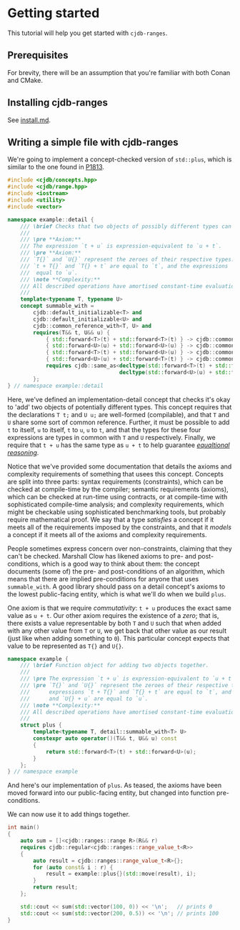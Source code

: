 # Getting started

This tutorial will help you get started with `cjdb-ranges`.

## Prerequisites

For brevity, there will be an assumption that you're familiar with both Conan and CMake.

## Installing cjdb-ranges

See [install.md][2].

## Writing a simple file with cjdb-ranges

We're going to implement a concept-checked version of `std::plus`, which is similar to the one found
in [P1813].

```cpp
#include <cjdb/concepts.hpp>
#include <cjdb/range.hpp>
#include <iostream>
#include <utility>
#include <vector>

namespace example::detail {
	/// \brief Checks that two objects of possibly different types can be added.
	///
	/// \pre **Axiom:**
	/// The expression `t + u` is expression-equivalent to `u + t`.
	/// \pre **Axiom:**
	/// `T{}` and `U{}` represent the zeroes of their respective types. That is the expressions
	/// `t + T{}` and `T{} + t` are equal to `t`, and the expressions `u + U{}` and `U{} + u` are
	///  equal to `u`.
	/// \note **Complexity:**
	/// All described operations have amortised constant-time evaluation.
	///
	template<typename T, typename U>
	concept summable_with =
		cjdb::default_initializable<T> and
		cjdb::default_initializable<U> and
		cjdb::common_reference_with<T, U> and
		requires(T&& t, U&& u) {
			{ std::forward<T>(t) + std::forward<T>(t) } -> cjdb::common_with<T>;
			{ std::forward<U>(u) + std::forward<U>(u) } -> cjdb::common_with<U>;
			{ std::forward<T>(t) + std::forward<U>(u) } -> cjdb::common_with<T>;
			{ std::forward<U>(u) + std::forward<T>(t) } -> cjdb::common_with<U>;
			requires cjdb::same_as<decltype(std::forward<T>(t) + std::forward<U>(u)),
			                       decltype(std::forward<U>(u) + std::forward<T>(t))>;
		};
} // namespace example::detail
```
Here, we've defined an implementation-detail concept that checks it's okay to 'add' two objects of
potentially different types. This concept requires that the declarations `T t;` and `U u;` are
well-formed (compilable), and that `T` and `U` share some sort of common reference. Further, it must
be possible to add `t` to itself, `u` to itself, `t` to `u`, `u` to `t`, and that the types for
these four expressions are types in common with `T` and `U` respectively. Finally, we require that
`t + u` has the same type as `u + t` to help guarantee _[equaltional reasoning][1]_.

Notice that we've provided some documentation that details the axioms and complexity requirements of
something that usees this concept. Concepts are split into three parts: syntax requirements
(constraints), which can be checked at compile-time by the compiler; semantic requirements (axioms),
which can be checked at run-time using contracts, or at compile-time with sophisticated compile-time
analysis; and complexity requirements, which might be checkable using sophisticated benchmarking
tools, but probably require mathematical proof. We say that a type _satisfies_ a concept if it meets
all of the requirements imposed by the constraints, and that it _models_ a concept if it meets all
of the axioms and complexity requirements.

People sometimes express concern over non-constraints, claiming that they can't be checked. Marshall
Clow has likened axioms to pre- and post-conditions, which is a good way to think about them: the
concept documents (some of) the pre- and post-conditions of an algorithm, which means that there are
implied pre-conditions for anyone that uses `summable_with`. A good library should pass on a detail
concept's axioms to the lowest public-facing entity, which is what we'll do when we build `plus`.

One axiom is that we require _commutativity_: `t + u` produces the exact same value as `u + t`.
Our other axiom requires the existence of a _zero_; that is, there exists a value representable
by both `T` and `U` such that when added with any other value from `T` or `U`, we get back that
other value as our result (just like when adding something to `0`). This particular concept expects
that value to be represented as `T{}` and `U{}`.

```cpp
namespace example {
	/// \brief Function object for adding two objects together.
	///
	/// \pre The expression `t + u` is expression-equivalent to `u + t`.
	/// \pre `T{}` and `U{}` represent the zeroes of their respective types. That is the
	///      expressions `t + T{}` and `T{} + t` are equal to `t`, and the expressions `u + U{}`
	///      and `U{} + u` are equal to `u`.
	/// \note **Complexity:**
	/// All described operations have amortised constant-time evaluation.
	///
	struct plus {
		template<typename T, detail::summable_with<T> U>
		constexpr auto operator()(T&& t, U&& u) const
		{
			return std::forward<T>(t) + std::forward<U>(u);
		}
	};
} // namespace example
```

And here's our implementation of `plus`. As teased, the axioms have been moved forward into our
public-facing entity, but changed into function pre-conditions.

We can now use it to add things together.

```cpp
int main()
{
	auto sum = []<cjdb::ranges::range R>(R&& r)
	requires cjdb::regular<cjdb::ranges::range_value_t<R>>
	{
		auto result = cjdb::ranges::range_value_t<R>{};
		for (auto const& i : r) {
			result = example::plus{}(std::move(result), i);
		}
		return result;
	};

	std::cout << sum(std::vector(100, 0)) << '\n';   // prints 0
	std::cout << sum(std::vector(200, 0.5)) << '\n'; // prints 100
}
```

[P1813]: https://wg21.link/p1813
[1]: https://link.springer.com/chapter/10.1007%2F1-84628-598-4_2
[2]: install.md
